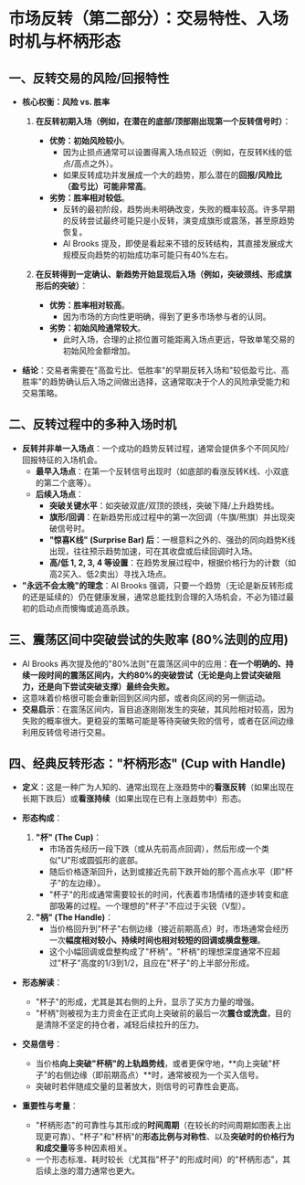 # 市场反转（第二部分）：交易特性、入场时机与杯柄形态


## 一、反转交易的风险/回报特性

-   **核心权衡：风险 vs. 胜率**

    1.  **在反转初期入场（例如，在潜在的底部/顶部刚出现第一个反转信号时）**：
        -   **优势：初始风险较小**。
            -   因为止损点通常可以设置得离入场点较近（例如，在反转K线的低点/高点之外）。
            -   如果反转成功并发展成一个大的趋势，那么潜在的**回报/风险比（盈亏比）可能非常高**。
        -   **劣势：胜率相对较低**。
            -   反转的最初阶段，趋势尚未明确改变，失败的概率较高。许多早期的反转尝试最终可能只是小反转，演变成旗形或震荡，甚至原趋势恢复。
            -   Al Brooks 提及，即使是看起来不错的反转结构，其直接发展成大规模反向趋势的初始成功率可能只有40%左右。

    2.  **在反转得到一定确认、新趋势开始显现后入场（例如，突破颈线、形成旗形后的突破）**：
        -   **优势：胜率相对较高**。
            -   因为市场的方向性更明确，得到了更多市场参与者的认同。
        -   **劣势：初始风险通常较大**。
            -   此时入场，合理的止损位置可能距离入场点更远，导致单笔交易的初始风险金额增加。

-   **结论**：交易者需要在"高盈亏比、低胜率"的早期反转入场和"较低盈亏比、高胜率"的趋势确认后入场之间做出选择，这通常取决于个人的风险承受能力和交易策略。

## 二、反转过程中的多种入场时机

-   **反转并非单一入场点**：一个成功的趋势反转过程，通常会提供多个不同风险/回报特征的入场机会。
    -   **最早入场点**：在第一个反转信号出现时（如底部的看涨反转K线、小双底的第二个底等）。
    -   **后续入场点**：
        -   **突破关键水平**：如突破双底/双顶的颈线，突破下降/上升趋势线。
        -   **旗形/回调**：在新趋势形成过程中的第一次回调（牛旗/熊旗）并出现突破信号时。
        -   **"惊喜K线" (Surprise Bar) 后**：一根意料之外的、强劲的同向趋势K线出现，往往预示趋势加速，可在其收盘或后续回调时入场。
        -   **高/低 1, 2, 3, 4 等设置**：在趋势发展过程中，根据价格行为的计数（如高2买入、低2卖出）寻找入场点。
-   **"永远不会太晚"的理念**：Al Brooks 强调，只要一个趋势（无论是新反转形成的还是延续的）仍在健康发展，通常总能找到合理的入场机会，不必为错过最初的启动点而懊悔或追高杀跌。

## 三、震荡区间中突破尝试的失败率 (80%法则的应用)

-   Al Brooks 再次提及他的"80%法则"在震荡区间中的应用：**在一个明确的、持续一段时间的震荡区间内，大约80%的突破尝试（无论是向上尝试突破阻力，还是向下尝试突破支撑）最终会失败。**
-   这意味着价格很可能会重新回到区间内部，或者向区间的另一侧运动。
-   **交易启示**：在震荡区间内，盲目追逐刚刚发生的突破，其风险相对较高，因为失败的概率很大。更稳妥的策略可能是等待突破失败的信号，或者在区间边缘利用反转信号进行交易。

## 四、经典反转形态："杯柄形态" (Cup with Handle)

-   **定义**：这是一种广为人知的、通常出现在上涨趋势中的**看涨反转**（如果出现在长期下跌后）或**看涨持续**（如果出现在已有上涨趋势中）形态。

-   **形态构成**：
    1.  **"杯" (The Cup)**：
        -   市场首先经历一段下跌（或从先前高点回调），然后形成一个类似"U"形或圆弧形的底部。
        -   随后价格逐渐回升，达到或接近先前下跌开始的那个高点水平（即"杯子"的左边缘）。
        -   "杯子"的形成通常需要较长的时间，代表着市场情绪的逐步转变和底部吸筹的过程。一个理想的"杯子"不应过于尖锐（V型）。
    2.  **"柄" (The Handle)**：
        -   当价格回升到"杯子"右侧边缘（接近前期高点）时，市场通常会经历一次**幅度相对较小、持续时间也相对较短的回调或横盘整理**。
        -   这个小幅回调或盘整构成了"杯柄"。"杯柄"的理想深度通常不应超过"杯子"高度的1/3到1/2，且应在"杯子"的上半部分形成。

-   **形态解读**：
    -   "杯子"的形成，尤其是其右侧的上升，显示了买方力量的增强。
    -   "杯柄"则被视为主力资金在正式向上突破前的最后一次**震仓或洗盘**，目的是清除不坚定的持仓者，减轻后续拉升的压力。

-   **交易信号**：
    -   当价格**向上突破"杯柄"的上轨趋势线**，或者更保守地，**向上突破"杯子"的右侧边缘（即前期高点）**时，通常被视为一个买入信号。
    -   突破时若伴随成交量的显著放大，则信号的可靠性会更高。

-   **重要性与考量**：
    -   "杯柄形态"的可靠性与其形成的**时间周期**（在较长的时间周期如图表上出现更可靠）、"杯子"和"杯柄"的**形态比例与对称性**、以及**突破时的价格行为和成交量**等多种因素相关。
    -   一个形态标准、耗时较长（尤其指"杯子"的形成时间）的"杯柄形态"，其后续上涨的潜力通常也更大。 